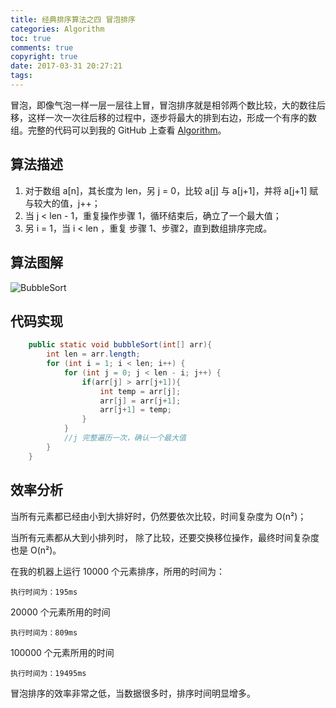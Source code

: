 ```yaml
---
title: 经典排序算法之四 冒泡排序
categories: Algorithm
toc: true
comments: true
copyright: true
date: 2017-03-31 20:27:21
tags:
---
```


冒泡，即像气泡一样一层一层往上冒，冒泡排序就是相邻两个数比较，大的数往后移，这样一次一次往后移的过程中，逐步将最大的排到右边，形成一个有序的数组。完整的代码可以到我的 GitHub 上查看 [Algorithm](https://github.com/mjd507/Algorithm)。

<!--more-->

## 算法描述

1. 对于数组 a[n]，其长度为 len，另 j = 0，比较 a[j] 与 a[j+1]，并将 a[j+1] 赋与较大的值，j++；
2. 当 j < len - 1，重复操作步骤 1，循环结束后，确立了一个最大值；
3. 另 i = 1，当 i < len ，重复 步骤 1、步骤2，直到数组排序完成。



## 算法图解

![BubbleSort](/images/Algorithm/BubbleSort.png)

## 代码实现

```java
	public static void bubbleSort(int[] arr){
		int len = arr.length;
		for (int i = 1; i < len; i++) {
			for (int j = 0; j < len - i; j++) {
				if(arr[j] > arr[j+1]){
					int temp = arr[j];
					arr[j] = arr[j+1];
					arr[j+1] = temp;
				}
			}
			//j 完整遍历一次，确认一个最大值
		}
	}

```



## 效率分析

当所有元素都已经由小到大排好时，仍然要依次比较，时间复杂度为 O(n²)；

当所有元素都从大到小排列时， 除了比较，还要交换移位操作，最终时间复杂度也是  O(n²)。

在我的机器上运行 10000 个元素排序，所用的时间为：

```
执行时间为：195ms
```

20000 个元素所用的时间

```
执行时间为：809ms
```

100000 个元素所用的时间

```
执行时间为：19495ms
```



冒泡排序的效率非常之低，当数据很多时，排序时间明显增多。



